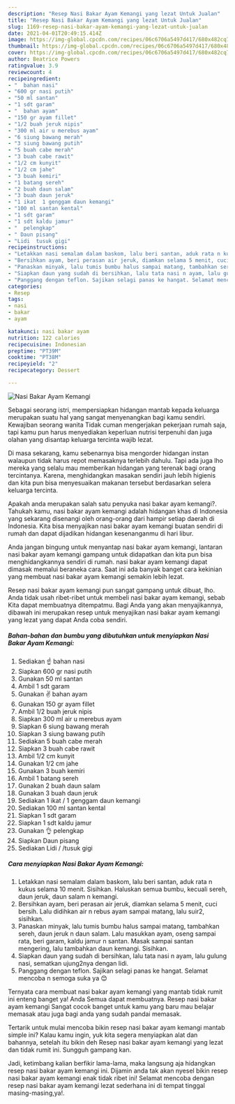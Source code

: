 ```yaml
---
description: "Resep Nasi Bakar Ayam Kemangi yang lezat Untuk Jualan"
title: "Resep Nasi Bakar Ayam Kemangi yang lezat Untuk Jualan"
slug: 1169-resep-nasi-bakar-ayam-kemangi-yang-lezat-untuk-jualan
date: 2021-04-01T20:49:15.414Z
image: https://img-global.cpcdn.com/recipes/06c6706a5497d417/680x482cq70/nasi-bakar-ayam-kemangi-foto-resep-utama.jpg
thumbnail: https://img-global.cpcdn.com/recipes/06c6706a5497d417/680x482cq70/nasi-bakar-ayam-kemangi-foto-resep-utama.jpg
cover: https://img-global.cpcdn.com/recipes/06c6706a5497d417/680x482cq70/nasi-bakar-ayam-kemangi-foto-resep-utama.jpg
author: Beatrice Powers
ratingvalue: 3.9
reviewcount: 4
recipeingredient:
- "  bahan nasi"
- "600 gr nasi putih"
- "50 ml santan"
- "1 sdt garam"
- "  bahan ayam"
- "150 gr ayam fillet"
- "1/2 buah jeruk nipis"
- "300 ml air u merebus ayam"
- "6 siung bawang merah"
- "3 siung bawang putih"
- "5 buah cabe merah"
- "3 buah cabe rawit"
- "1/2 cm kunyit"
- "1/2 cm jahe"
- "3 buah kemiri"
- "1 batang sereh"
- "2 buah daun salam"
- "3 buah daun jeruk"
- "1 ikat  1 genggam daun kemangi"
- "100 ml santan kental"
- "1 sdt garam"
- "1 sdt kaldu jamur"
- "  pelengkap"
- " Daun pisang"
- "Lidi  tusuk gigi"
recipeinstructions:
- "Letakkan nasi semalam dalam baskom, lalu beri santan, aduk rata n kukus selama 10 menit. Sisihkan. Haluskan semua bumbu, kecuali sereh, daun jeruk, daun salam n kemangi."
- "Bersihkan ayam, beri perasan air jeruk, diamkan selama 5 menit, cuci bersih. Lalu didihkan air n rebus ayam sampai matang, lalu suir2, sisihkan."
- "Panaskan minyak, lalu tumis bumbu halus sampai matang, tambahkan sereh, daun jeruk n daun salam. Lalu masukkan ayam, oseng sampai rata, beri garam, kaldu jamur n santan. Masak sampai santan mengering, lalu tambahkan daun kemangi. Sisihkan."
- "Siapkan daun yang sudah di bersihkan, lalu tata nasi n ayam, lalu gulung nasi, sematkan ujung2nya dengan lidi."
- "Panggang dengan teflon. Sajikan selagi panas ke hangat. Selamat mencoba n semoga suka ya 😊"
categories:
- Resep
tags:
- nasi
- bakar
- ayam

katakunci: nasi bakar ayam 
nutrition: 122 calories
recipecuisine: Indonesian
preptime: "PT39M"
cooktime: "PT38M"
recipeyield: "2"
recipecategory: Dessert

---
```



![Nasi Bakar Ayam Kemangi](https://img-global.cpcdn.com/recipes/06c6706a5497d417/680x482cq70/nasi-bakar-ayam-kemangi-foto-resep-utama.jpg)

Sebagai seorang istri, mempersiapkan hidangan mantab kepada keluarga merupakan suatu hal yang sangat menyenangkan bagi kamu sendiri. Kewajiban seorang  wanita Tidak cuman mengerjakan pekerjaan rumah saja, tapi kamu pun harus menyediakan keperluan nutrisi terpenuhi dan juga olahan yang disantap keluarga tercinta wajib lezat.

Di masa  sekarang, kamu sebenarnya bisa mengorder hidangan instan walaupun tidak harus repot memasaknya terlebih dahulu. Tapi ada juga lho mereka yang selalu mau memberikan hidangan yang terenak bagi orang tercintanya. Karena, menghidangkan masakan sendiri jauh lebih higienis dan kita pun bisa menyesuaikan makanan tersebut berdasarkan selera keluarga tercinta. 



Apakah anda merupakan salah satu penyuka nasi bakar ayam kemangi?. Tahukah kamu, nasi bakar ayam kemangi adalah hidangan khas di Indonesia yang sekarang disenangi oleh orang-orang dari hampir setiap daerah di Indonesia. Kita bisa menyajikan nasi bakar ayam kemangi buatan sendiri di rumah dan dapat dijadikan hidangan kesenanganmu di hari libur.

Anda jangan bingung untuk menyantap nasi bakar ayam kemangi, lantaran nasi bakar ayam kemangi gampang untuk didapatkan dan kita pun bisa menghidangkannya sendiri di rumah. nasi bakar ayam kemangi dapat dimasak memalui beraneka cara. Saat ini ada banyak banget cara kekinian yang membuat nasi bakar ayam kemangi semakin lebih lezat.

Resep nasi bakar ayam kemangi pun sangat gampang untuk dibuat, lho. Anda tidak usah ribet-ribet untuk membeli nasi bakar ayam kemangi, sebab Kita dapat membuatnya ditempatmu. Bagi Anda yang akan menyajikannya, dibawah ini merupakan resep untuk menyajikan nasi bakar ayam kemangi yang lezat yang dapat Anda coba sendiri.

<!--inarticleads1-->

##### Bahan-bahan dan bumbu yang dibutuhkan untuk menyiapkan Nasi Bakar Ayam Kemangi:

1. Sediakan  ☝️ bahan nasi
1. Siapkan 600 gr nasi putih
1. Gunakan 50 ml santan
1. Ambil 1 sdt garam
1. Gunakan  ✌ bahan ayam
1. Gunakan 150 gr ayam fillet
1. Ambil 1/2 buah jeruk nipis
1. Siapkan 300 ml air u merebus ayam
1. Siapkan 6 siung bawang merah
1. Siapkan 3 siung bawang putih
1. Sediakan 5 buah cabe merah
1. Siapkan 3 buah cabe rawit
1. Ambil 1/2 cm kunyit
1. Gunakan 1/2 cm jahe
1. Gunakan 3 buah kemiri
1. Ambil 1 batang sereh
1. Gunakan 2 buah daun salam
1. Gunakan 3 buah daun jeruk
1. Sediakan 1 ikat / 1 genggam daun kemangi
1. Sediakan 100 ml santan kental
1. Siapkan 1 sdt garam
1. Siapkan 1 sdt kaldu jamur
1. Gunakan  👌 pelengkap
1. Siapkan  Daun pisang
1. Sediakan Lidi / /tusuk gigi




<!--inarticleads2-->

##### Cara menyiapkan Nasi Bakar Ayam Kemangi:

1. Letakkan nasi semalam dalam baskom, lalu beri santan, aduk rata n kukus selama 10 menit. Sisihkan. Haluskan semua bumbu, kecuali sereh, daun jeruk, daun salam n kemangi.
1. Bersihkan ayam, beri perasan air jeruk, diamkan selama 5 menit, cuci bersih. Lalu didihkan air n rebus ayam sampai matang, lalu suir2, sisihkan.
1. Panaskan minyak, lalu tumis bumbu halus sampai matang, tambahkan sereh, daun jeruk n daun salam. Lalu masukkan ayam, oseng sampai rata, beri garam, kaldu jamur n santan. Masak sampai santan mengering, lalu tambahkan daun kemangi. Sisihkan.
1. Siapkan daun yang sudah di bersihkan, lalu tata nasi n ayam, lalu gulung nasi, sematkan ujung2nya dengan lidi.
1. Panggang dengan teflon. Sajikan selagi panas ke hangat. Selamat mencoba n semoga suka ya 😊




Ternyata cara membuat nasi bakar ayam kemangi yang mantab tidak rumit ini enteng banget ya! Anda Semua dapat membuatnya. Resep nasi bakar ayam kemangi Sangat cocok banget untuk kamu yang baru mau belajar memasak atau juga bagi anda yang sudah pandai memasak.

Tertarik untuk mulai mencoba bikin resep nasi bakar ayam kemangi mantab simple ini? Kalau kamu ingin, yuk kita segera menyiapkan alat dan bahannya, setelah itu bikin deh Resep nasi bakar ayam kemangi yang lezat dan tidak rumit ini. Sungguh gampang kan. 

Jadi, ketimbang kalian berfikir lama-lama, maka langsung aja hidangkan resep nasi bakar ayam kemangi ini. Dijamin anda tak akan nyesel bikin resep nasi bakar ayam kemangi enak tidak ribet ini! Selamat mencoba dengan resep nasi bakar ayam kemangi lezat sederhana ini di tempat tinggal masing-masing,ya!.

